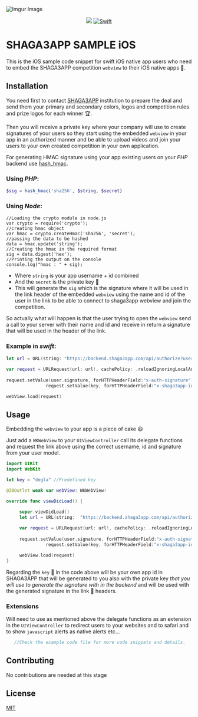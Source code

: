 ![Imgur Image](http://i.imgur.com/U0sYpih.png)

</p>
<p align="center">
    <a href="" alt="Version">
        <img src="https://img.shields.io/badge/version-1.0-blue" /></a>
    <a href="" alt="swift">
        <img src="https://img.shields.io/badge/Swift-5.1-orange"
            alt="Swift"></a>
</p>

# SHAGA3APP SAMPLE iOS

This is the iOS sample code snippet for swift iOS native app users who need to embed the SHAGA3APP competition `webview` to their iOS native apps :iphone:.

## Installation

You need first to contact [SHAGA3APP](https://www.shaga3aapp.com) institution to prepare the deal and send them your primary and secondary colors, logos and competition rules and prize logos for each winner :trophy:. 

Then you will receive a private key where your company will use to create signatures of your users so they start using the embedded `webview` in your app in an authorized manner and be able to upload videos and join your users to your own created competition in your own application.

For generating HMAC signature using your app existing users on your *PHP* backend use [hash_hmac](https://www.php.net/manual/en/function.hash-hmac.php).

### Using *PHP*:

```php
$sig = hash_hmac('sha256', $string, $secret)
```
### Using *Node*:

```node
//Loading the crypto module in node.js
var crypto = require('crypto');
//creating hmac object 
var hmac = crypto.createHmac('sha256', 'secret');
//passing the data to be hashed
data = hmac.update('string');
//Creating the hmac in the required format
sig = data.digest('hex');
//Printing the output on the console
console.log("hmac : " + sig);
```

* Where `string` is your app username + id combined
* And the `secret` is the private key :key:
* This will generate the `sig` which is the signature where it will be used in the link header of the embedded `webview` using the name and id of the user in the link to be able to connect to shaga3app webview and join the competition.

So actually what will happen is that the user trying to open the `webview` send a call to your server with their name and id and receive in return a signature that will be used in the header of the link.

### Example in *swift*:

```swift
let url = URL(string: "https://backend.shaga3app.com/api/authorize?user_name=\(user.name)&user_uuid=\(user.uuid)")
               
var request = URLRequest(url: url!, cachePolicy: .reloadIgnoringLocalAndRemoteCacheData, timeoutInterval: 15)
               
request.setValue(user.signature, forHTTPHeaderField:"x-auth-signature")
               request.setValue(key, forHTTPHeaderField:"x-shaga3app-id")

webView.load(request)
```

## Usage
Embedding the `webview` to your app is a piece of cake :smiley:

Just add a `WKWebView` to your `UIViewController` call its delegate functions and request the link above using the correct username, id and signature from your user model.

```swift
import UIKit
import WebKit

let key = "degla" //Predefined key

@IBOutlet weak var webView: WKWebView!

override func viewDidLoad() {

     super.viewDidLoad()
     let url = URL(string:  "https://backend.shaga3app.com/api/authorize?user_name=\(user.name)&user_uuid=\(user.uuid)")
               
     var request = URLRequest(url: url!, cachePolicy: .reloadIgnoringLocalAndRemoteCacheData, timeoutInterval: 15)
               
     request.setValue(user.signature, forHTTPHeaderField:"x-auth-signature")
               request.setValue(key, forHTTPHeaderField:"x-shaga3app-id") //key id

     webView.load(request)
}
```

Regarding the `key` :key: in the code above will be your own app id in SHAGA3APP that will be generated to you also with the private key *that you will use to generate the signature with in the backend* and will be used with the generated signature in the link :link: headers.

### Extensions
Will need to use as mentioned above the delegate functions as an extension in the `UIViewController` to redirect users to your websites and to safari and to show `javascript` alerts as native alerts etc...

```php
   //Check the example code file for more code snippets and details. 
```

## Contributing
No contributions are needed at this stage

## License
[MIT](https://choosealicense.com/licenses/mit/)
